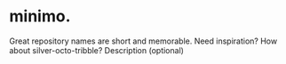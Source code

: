 # minimo.
 Great repository names are short and memorable. Need inspiration? How about silver-octo-tribble?  Description (optional)
